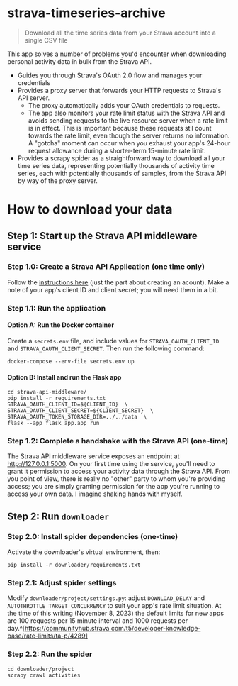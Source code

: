 # strava-timeseries-archive
> Download all the time series data from your Strava account into a single CSV file

This app solves a number of problems you'd encounter when downloading personal
activity data in bulk from the Strava API.
- Guides you through Strava's OAuth 2.0 flow and manages your credentials
- Provides a proxy server that forwards your HTTP requests to Strava's API server.
  - The proxy automatically adds your OAuth credentials to requests. 
  - The app also monitors your rate limit status with the Strava API and avoids 
    sending requests to the live resource server when a rate limit is in effect.
    This is important because these requests stil count towards the rate limit,
    even though the server returns no information. A "gotcha" moment can occur
    when you exhaust your app's 24-hour request allowance during a shorter-term
    15-minute rate limit.
- Provides a scrapy spider as a straightforward way to download all your time 
  series data, representing potentially thousands of activity time series, each with 
  potentially thousands of samples, from the Strava API by way of the proxy server.

# How to download your data

## Step 1: Start up the Strava API middleware service

### Step 1.0: Create a Strava API Application (one time only)

Follow the [instructions here](https://developers.strava.com/docs/getting-started/#account) 
(just the part about creating an acount). Make a note of your app's
client ID and client secret; you will need them in a bit.

### Step 1.1: Run the application

#### Option A: Run the Docker container

Create a `secrets.env` file, and include values for `STRAVA_OAUTH_CLIENT_ID`
and `STRAVA_OAUTH_CLIENT_SECRET`. Then run the following command:

```
docker-compose --env-file secrets.env up
```

#### Option B: Install and run the Flask app

```
cd strava-api-middleware/
pip install -r requirements.txt
STRAVA_OAUTH_CLIENT_ID=${CLIENT_ID}  \
STRAVA_OAUTH_CLIENT_SECRET=${CLIENT_SECRET}  \
STRAVA_OAUTH_TOKEN_STORAGE_DIR=../../data  \
flask --app flask_app.app run
```

### Step 1.2: Complete a handshake with the Strava API (one-time)

The Strava API middleware service exposes an endpoint at http://127.0.0.1:5000.
On your first time using the service, you'll need to grant it permission
to access your activity data through the Strava API. From you point of view,
there is really no "other" party to whom you're providing access; you are simply
granting permission for the app you're running to access your own data.
I imagine shaking hands with myself.

## Step 2: Run `downloader`

### Step 2.0: Install spider dependencies (one-time)

Activate the downloader's virtual environment, then:
```
pip install -r downloader/requirements.txt
```

### Step 2.1: Adjust spider settings

Modify `downloader/project/settings.py`: adjust `DOWNLOAD_DELAY` and 
`AUTOTHROTTLE_TARGET_CONCURRENCY` to suit your app's rate limit situation. 
At the time of this writing (November 8, 2023) the default limits for new
apps are 100 requests per 15 minute interval and 1000 requests per day.^[https://communityhub.strava.com/t5/developer-knowledge-base/rate-limits/ta-p/4289]

### Step 2.2: Run the spider

```
cd downloader/project
scrapy crawl activities
```
